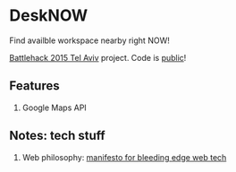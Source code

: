 DeskNOW
=========

Find availble workspace nearby right NOW!

[Battlehack 2015 Tel Aviv](https://2015.battlehack.org/tel_aviv) project.
Code is [public](https://github.com/Modified/Desknow)!

Features
-----------
1. Google Maps API

Notes: tech stuff
------------------
1. Web philosophy: [manifesto for bleeding edge web tech](https://github.com/Modified/Constitution)
